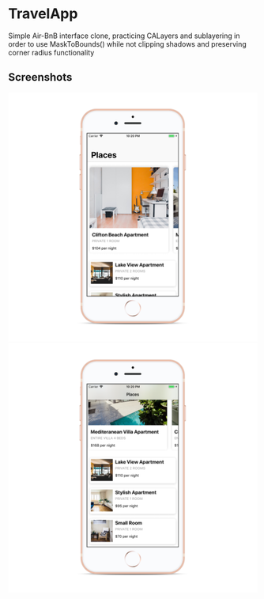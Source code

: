 # TravelApp
Simple Air-BnB interface clone, practicing CALayers and sublayering in order to use MaskToBounds() while not clipping shadows and preserving corner radius functionality

## Screenshots

![alt-text](https://github.com/superturboryan/TravelApp/blob/master/TravelApp/Screenshots/Simulator%20Screen%20Shot%20-%20iPhone%208%20-%202019-03-10%20at%2022.20.27_iphone8gold_portrait.png "Featured places")
![alt-text](https://github.com/superturboryan/TravelApp/blob/master/TravelApp/Screenshots/Simulator%20Screen%20Shot%20-%20iPhone%208%20-%202019-03-10%20at%2022.20.43_iphone8gold_portrait.png "Recommended places")
